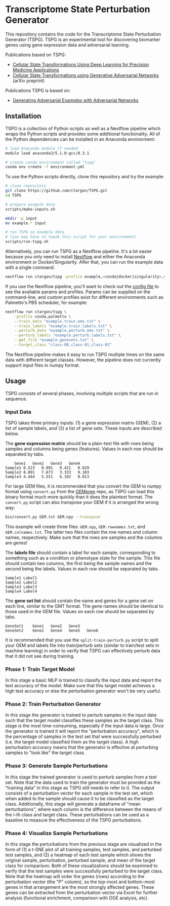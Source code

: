 # Transcriptome State Perturbation Generator

This repository contains the code for the Transcriptome State Perturbation Generator (TSPG). TSPG is an experimental tool for discovering biomarker genes using gene expression data and adversarial learning.

Publications based on TSPG:
- [Cellular State Transformations Using Deep Learning for Precision Medicine Applications](https://www.cell.com/patterns/fulltext/S2666-3899(20)30115-X)
- [Cellular State Transformations using Generative Adversarial Networks](https://arxiv.org/abs/1907.00118) (arXiv preprint)

Publications TSPG is based on:
- [Generating Adversarial Examples with Adversarial Networks](https://arxiv.org/pdf/1801.02610.pdf)

## Installation

TSPG is a collection of Python scripts as well as a Nextflow pipeline which wraps the Python scripts and provides some additional functionality. All of the Python dependencies can be installed in an Anaconda environment:
```bash
# load Anaconda module if needed
module load anaconda3/5.1.0-gcc/8.3.1

# create conda environment called "tspg"
conda env create -f environment.yml
```

To use the Python scripts directly, clone this repository and try the example:
```bash
# clone repository
git clone https://github.com/ctargon/TSPG.git
cd TSPG

# prepare example data
scripts/make-inputs.sh

mkdir -p input
mv example.* input

# run TSPG on example data
# (you may have to tweak this script for your environment)
scripts/run-tspg.sh
```

Alternatively, you can run TSPG as a Nextflow pipeline. It's a lot easier because you only need to install [Nextflow](https://nextflow.io/) and either the Anaconda environment or Docker/Singularity. After that, you can run the example data with a single command:
```bash
nextflow run ctargon/tspg -profile example,<conda|docker|singularity>,standard
```

If you use the Nextflow pipeline, you'll want to check out the [config file](https://github.com/ctargon/TSPG/blob/master/nextflow.config) to see the available params and profiles. Params can be supplied on the command-line, and custom profiles exist for different environments such as Palmetto's PBS scheduler, for example:
```bash
nextflow run ctargon/tspg \
    -profile conda,palmetto \
    --train_data "example.train.emx.txt" \
    --train_labels "example.train.labels.txt" \
    --perturb_data "example.perturb.emx.txt" \
    --perturb_labels "example.perturb.labels.txt" \
    --gmt_file "example.genesets.txt" \
    --target_class "class-00,class-01,class-02"
```

The Nextflow pipeline makes it easy to run TSPG multiple times on the same data with different target classes. However, the pipeline does not currently support input files in numpy format.

## Usage

TSPG consists of several phases, involving multiple scripts that are run in sequence.

### Input Data

TSPG takes three primary inputs: (1) a gene expression matrix (GEM), (2) a list of sample labels, and (3) a list of gene sets. These inputs are described below.

The __gene expression matrix__ should be a plain-text file with rows being samples and columns being genes (features). Values in each row should be separated by tabs.
```
	Gene1	Gene2	Gene3	Gene4
Sample1	0.523	0.991	0.421	0.829
Sample2	8.891	7.673	3.333	9.103
Sample3	4.444	5.551	6.102	0.013
```

For large GEM files, it is recommended that you convert the GEM to numpy format using `convert.py` from the [GEMprep](https://github.com/SystemsGenetics/GEMprep) repo, as TSPG can load this binary format much more quickly than it does the plaintext format. The `convert.py` script can also transpose your GEM if it is arranged the wrong way:
```bash
bin/convert.py GEM.txt GEM.npy --transpose
```

This example will create three files: `GEM.npy`, `GEM.rownames.txt`, and `GEM.colnames.txt`. The latter two files contain the row names and column names, respectively. Make sure that the rows are samples and the columns are genes!

The __labels file__ should contain a label for each sample, corresponding to something such as a condition or phenotype state for the sample. This file should contain two columns, the first being the sample names and the second being the labels. Values in each row should be separated by tabs.
```
Sample1	Label1
Sample2	Label2
Sample3	Label3
Sample4	Label4
```

The __gene set list__ should contain the name and genes for a gene set on each line, similar to the GMT format. The gene names should be identical to those used in the GEM file. Values on each row should be separated by tabs.
```
GeneSet1	Gene1	Gene2	Gene3
GeneSet2	Gene2	Gene4	Gene5	Gene6
```

It is recommended that you use the `split-train-perturb.py` script to split your GEM and labels file into train/perturb sets (similar to train/test sets in machine learning) in order to verify that TSPG can effectively perturb data that it did not see during training.

### Phase 1: Train Target Model

In this stage a basic MLP is trained to classify the input data and report the test accuracy of the model. Make sure that this target model achieves a high test accuracy or else the perturbation generator won't be very useful.

### Phase 2: Train Perturbation Generator

In this stage the generator is trained to perturb samples in the input data such that the target model classifies these samples as the target class. This stage is the most time-consuming, especially if the input data is large. Once the generator is trained it will report the "perturbation accuracy", which is the percentage of samples in the test set that were successfully perturbed (i.e. the target model classified them as the target class). A high perturbation accuracy means that the generator is effective at perturbing samples to "look like" the target class.

### Phase 3: Generate Sample Perturbations

In this stage the trained generator is used to perturb samples from a test set. Note that the data used to train the generator must be provided as the "training data" in this stage as TSPG still needs to refer to it. The output consists of a perturbation vector for each sample in the test set, which when added to the sample should cause it to be classified as the target class. Additionally, this stage will generate a dataframe of "mean perturbations", where each column is the difference between the means of the i-th class and target class. These perturbations can be used as a baseline to measure the effectiveness of the TSPG perturbations.

### Phase 4: Visualize Sample Perturbations

In this stage the perturbations from the previous stage are visualized in the form of (1) a t-SNE plot of all training samples, test samples, and perturbed test samples, and (2) a heatmap of each test sample which shows the original sample, perturbation, perturbed sample, and mean of the target class for comparison. Both of these visualizations should be examined to verify that the test samples were successfully perturbed to the target class. Note that the heatmap will order the genes (rows) according to the perturbation vector (the "P" column), so the top-most and bottom-most genes in that arrangement are the most strongly affected genes. These genes can be extracted from the perturbation vector via Excel for further analysis (functional enrichment, comparison with DGE analysis, etc).

